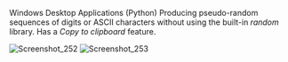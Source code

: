 Windows Desktop Applications (Python)
Producing pseudo-random sequences of digits or ASCII characters without using the built-in *random* library.
Has a *Copy to clipboard* feature.

![Screenshot_252](https://github.com/Stagnant09/RandomGenerators/assets/86020741/7ef054e2-45d5-47dc-8b65-d06b6edb6529)
![Screenshot_253](https://github.com/Stagnant09/RandomGenerators/assets/86020741/7472f608-66da-4c62-9ba8-09441231d456)
